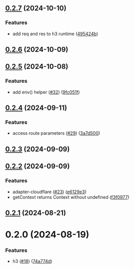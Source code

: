 ## [0.2.7](https://github.com/magne4000/universal-handler/compare/@universal-middleware/h3@0.2.6...@universal-middleware/h3@0.2.7) (2024-10-10)


### Features

* add req and res to h3 runtime ([495424b](https://github.com/magne4000/universal-handler/commit/495424b349209ef9b77fe4c5ace117633f3fc740))



## [0.2.6](https://github.com/magne4000/universal-handler/compare/@universal-middleware/h3@0.2.5...@universal-middleware/h3@0.2.6) (2024-10-09)



## [0.2.5](https://github.com/magne4000/universal-handler/compare/@universal-middleware/h3@0.2.4...@universal-middleware/h3@0.2.5) (2024-10-08)


### Features

* add env() helper ([#32](https://github.com/magne4000/universal-handler/issues/32)) ([9fc051f](https://github.com/magne4000/universal-handler/commit/9fc051f6423aac20a5a3c676893c88f9813a3069))



## [0.2.4](https://github.com/magne4000/universal-handler/compare/@universal-middleware/h3@0.2.3...@universal-middleware/h3@0.2.4) (2024-09-11)


### Features

* access route parameters ([#29](https://github.com/magne4000/universal-handler/issues/29)) ([3a7d500](https://github.com/magne4000/universal-handler/commit/3a7d500abe579f1d2387de038a7a437091be9e0d))



## [0.2.3](https://github.com/magne4000/universal-handler/compare/@universal-middleware/h3@0.2.2...@universal-middleware/h3@0.2.3) (2024-09-09)



## [0.2.2](https://github.com/magne4000/universal-handler/compare/@universal-middleware/h3@0.2.1...@universal-middleware/h3@0.2.2) (2024-09-09)


### Features

* adapter-cloudflare ([#23](https://github.com/magne4000/universal-handler/issues/23)) ([e6129e3](https://github.com/magne4000/universal-handler/commit/e6129e35bce87af34d45ed361140fb69ed822ffa))
* getContext returns Context without undefined ([f3f0977](https://github.com/magne4000/universal-handler/commit/f3f0977781da43131ad6b60bc63a25d913d8758c))



## [0.2.1](https://github.com/magne4000/universal-handler/compare/@universal-middleware/h3@0.2.0...@universal-middleware/h3@0.2.1) (2024-08-21)



# 0.2.0 (2024-08-19)


### Features

* h3 ([#18](https://github.com/magne4000/universal-handler/issues/18)) ([74a774d](https://github.com/magne4000/universal-handler/commit/74a774deaf56e60ee6be13d2e78f132bdcbe7b9c))



